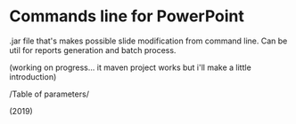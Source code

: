 # Commands line for PowerPoint
.jar file that's makes possible slide modification from command line.
Can be util for reports generation and batch process.

(working on progress... it maven project works but i'll make a little introduction)

/Table of parameters/

(2019)
